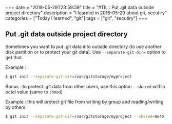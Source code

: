 +++
date = "2018-05-29T23:59:59"
title = "#TIL : Put .git data outside project directory"
description = "I learned in 2018-05-29 about git, secutiry"
categories = ["Today I learned", "git"]
tags = ["git", "secutiry"]
+++



## Put .git data outside project directory

Sometimes you want to put .git data into outside directory (to use another disk partition or to protect your git data). Use `--separate-git-dir=` option to get that.

Example :

```bash
$ git init --separate-git-dir=/var/gitstorage/myproject
```

Bonus : to protect .git data from other users, use this option `--shared` within octal value (same to `chmod`)

Example : this will protect git file from writing by group and reading/writing by others

```bash
$ git init --separate-git-dir=/var/gitstorage/myproject --shared=0640
```
